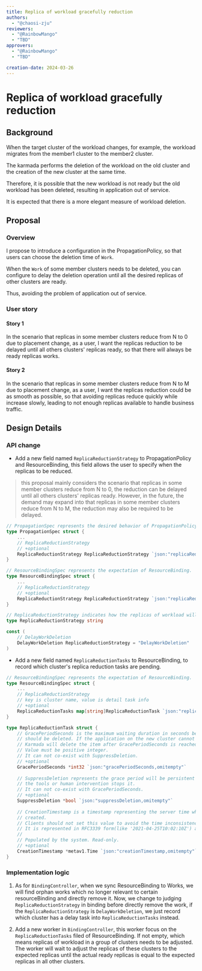 ```yaml
---
title: Replica of workload gracefully reduction
authors:
  - "@chaosi-zju"
reviewers:
  - "@RainbowMango"
  - "TBD"
approvers:
  - "@RainbowMango"
  - "TBD"

creation-date: 2024-03-26
---
```


# Replica of workload gracefully reduction

## Background

When the target cluster of the workload changes, for example, the workload migrates from the member1 cluster to the member2 cluster.

The karmada performs the deletion of the workload on the old cluster and the creation of the new cluster at the same time.

Therefore, it is possible that the new workload is not ready but the old workload has been deleted, resulting in application out of service.

It is expected that there is a more elegant measure of workload deletion.

## Proposal

### Overview

I propose to introduce a configuration in the PropagationPolicy, so that users can choose the deletion time of `Work`. 

When the `Work` of some member clusters needs to be deleted, you can configure to delay the deletion operation until 
all the desired replicas of other clusters are ready.

Thus, avoiding the problem of application out of service.

### User story

#### Story 1

In the scenario that replicas in some member clusters reduce from N to 0 due to placement change, as a user, 
I want the replicas reduction to be delayed until all others clusters' replicas ready, so that there will always be ready replicas works.

#### Story 2

In the scenario that replicas in some member clusters reduce from N to M due to placement change, as a user,
I want the replicas reduction could be as smooth as possible, so that avoiding replicas reduce quickly while increase slowly,
leading to not enough replicas available to handle business traffic.

## Design Details

### API change

* Add a new field named `ReplicaReductionStrategy` to PropagationPolicy and ResourceBinding, this field allows the user 
to specify when the replicas to be reduced.

> this proposal mainly considers the scenario that replicas in some member clusters reduce from N to 0, the reduction can
> be delayed until all others clusters' replicas ready. However, in the future, the demand may expand into that replicas 
> in some member clusters reduce from N to M, the reduction may also be required to be delayed.

```go
// PropagationSpec represents the desired behavior of PropagationPolicy.
type PropagationSpec struct {
    ...
	// ReplicaReductionStrategy
	// +optional
	ReplicaReductionStrategy ReplicaReductionStrategy `json:"replicaReductionStrategy,omitempty"`
}

// ResourceBindingSpec represents the expectation of ResourceBinding.
type ResourceBindingSpec struct {
    ...
    // ReplicaReductionStrategy
    // +optional
	ReplicaReductionStrategy ReplicaReductionStrategy `json:"replicaReductionStrategy,omitempty"`
}

// ReplicaReductionStrategy indicates how the replicas of workload will be reduced.
type ReplicaReductionStrategy string

const (
    // DelayWorkDeletion 
    DelayWorkDeletion ReplicaReductionStrategy = "DelayWorkDeletion"
)
```

* Add a new field named `ReplicaReductionTasks` to ResourceBinding, to record which cluster's replica reduction tasks are pending.

```go
// ResourceBindingSpec represents the expectation of ResourceBinding.
type ResourceBindingSpec struct {
    ...
    // ReplicaReductionStrategy
	// key is cluster name, value is detail task info
    // +optional
	ReplicaReductionTasks map[string]ReplicaReductionTask `json:"replicaReductionQueue,omitempty"`
}

type ReplicaReductionTask struct {
    // GracePeriodSeconds is the maximum waiting duration in seconds before the item
    // should be deleted. If the application on the new cluster cannot reach a Healthy state,
    // Karmada will delete the item after GracePeriodSeconds is reached.
    // Value must be positive integer.
    // It can not co-exist with SuppressDeletion.
    // +optional
    GracePeriodSeconds *int32 `json:"gracePeriodSeconds,omitempty"`
    
    // SuppressDeletion represents the grace period will be persistent until
    // the tools or human intervention stops it.
    // It can not co-exist with GracePeriodSeconds.
    // +optional
    SuppressDeletion *bool `json:"suppressDeletion,omitempty"`
    
    // CreationTimestamp is a timestamp representing the server time when this object was
    // created.
    // Clients should not set this value to avoid the time inconsistency issue.
    // It is represented in RFC3339 form(like '2021-04-25T10:02:10Z') and is in UTC.
    //
    // Populated by the system. Read-only.
    // +optional
    CreationTimestamp *metav1.Time `json:"creationTimestamp,omitempty"`
}
```

### Implementation logic

1) As for `BindingController`, when we sync ResourceBinding to Works, we will find orphan works which no longer relevant to 
certain resourceBinding and directly remove it. Now, we change to judging `ReplicaReductionStrategy` in binding before
directly remove the work, if the `ReplicaReductionStrategy` is `DelayWorkDeletion`, we just record which cluster has a delay task
into `ReplicaReductionTasks` instead.

2) Add a new worker in `BindingController`, this worker focus on the `ReplicaReductionTasks` filed of ResourceBinding.
If not empty, which means replicas of workload in a group of clusters needs to be adjusted. The worker will wait to adjust 
the replicas of these clusters to the expected replicas until the actual ready replicas is equal to the expected replicas in all other clusters.
